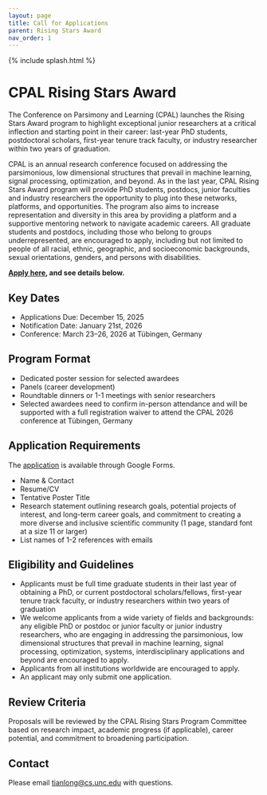 ```yaml
---
layout: page
title: Call for Applications
parent: Rising Stars Award
nav_order: 1
---
```


{% include splash.html %}

# CPAL Rising Stars Award

The Conference on Parsimony and Learning (CPAL) launches the Rising Stars Award
program to highlight exceptional junior researchers at a critical inflection and
starting point in their career: last-year PhD students, postdoctoral scholars,
first-year tenure track faculty, or industry researcher within two years of
graduation.

CPAL is an annual research conference focused on addressing the parsimonious,
low dimensional structures that prevail in machine learning, signal processing,
optimization, and beyond. As in the last year, CPAL Rising Stars Award program
will provide PhD students, postdocs, junior faculties and industry researchers
the opportunity to plug into these networks, platforms, and opportunities. The
program also aims to increase representation and diversity in this area by
providing a platform and a supportive mentoring network to navigate academic
careers. All graduate students and postdocs, including those who belong to
groups underrepresented, are encouraged to apply, including but not limited to
people of all racial, ethnic, geographic, and socioeconomic backgrounds, sexual
orientations, genders, and persons with disabilities.

**[Apply here](https://docs.google.com/forms/d/e/1FAIpQLSdaf9wAIlBwSa1ssRvMDq27tM67Va_-1lc-q0RgF6ilzNlIrw/viewform), and see details below.**

## Key Dates

- Applications Due: December 15, 2025
- Notification Date: January 21st, 2026
- Conference: March 23–26, 2026 at Tübingen, Germany

## Program Format

- Dedicated poster session for selected awardees
- Panels (career development)
- Roundtable dinners or 1-1 meetings with senior researchers
- Selected awardees need to confirm in-person attendance and will be supported
  with a full registration waiver to attend the CPAL 2026 conference at Tübingen,
  Germany

## Application Requirements

The [application](https://docs.google.com/forms/d/e/1FAIpQLSdaf9wAIlBwSa1ssRvMDq27tM67Va_-1lc-q0RgF6ilzNlIrw/viewform) is available through Google Forms.
- Name & Contact
- Resume/CV
- Tentative Poster Title
- Research statement outlining research goals, potential projects of interest,
  and long-term career goals, and commitment to creating a more diverse and
  inclusive scientific community (1 page, standard font at a size 11 or larger)
- List names of 1-2 references with emails

## Eligibility and Guidelines

- Applicants must be full time graduate students in their last year of
  obtaining a PhD, or current postdoctoral scholars/fellows, first-year tenure
  track faculty, or industry researchers within two years of graduation
- We welcome applicants from a wide variety of fields and backgrounds: any
  eligible PhD or postdoc or junior faculty or junior industry researchers, who
  are engaging in addressing the parsimonious, low dimensional structures that
  prevail in machine learning, signal processing, optimization, systems,
  interdisciplinary applications and beyond are encouraged to apply.
- Applicants from all institutions worldwide are encouraged to apply.
- An applicant may only submit one application.

## Review Criteria

Proposals will be reviewed by the CPAL Rising Stars Program Committee based on
research impact, academic progress (if applicable), career potential, and
commitment to broadening participation.

## Contact

Please email [tianlong@cs.unc.edu](mailto:tianlong@cs.unc.edu) with questions.
